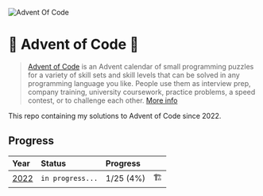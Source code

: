 ![Advent Of Code](https://cdn.thenewstack.io/media/2021/12/521cd034-advent-of-code-2021.jpg)

# 🎄 Advent of Code 🎁

> [Advent of Code](https://adventofcode.com/) is an Advent calendar of small programming puzzles for a variety of skill sets and skill levels that can be solved in any programming language you like. People use them as interview prep, company training, university coursework, practice problems, a speed contest, or to challenge each other. [More info](https://adventofcode.com/about)

This repo containing my solutions to Advent of Code since 2022.

## Progress

| Year                                                             | Status           | Progress  |     |
| :--------------------------------------------------------------- | :--------------- | :-------- | :-- |
| [2022](https://github.com/ssynowiec/AdventOfCode/tree/main/2022) | `in progress...` | 1/25 (4%) | 🏗   |
